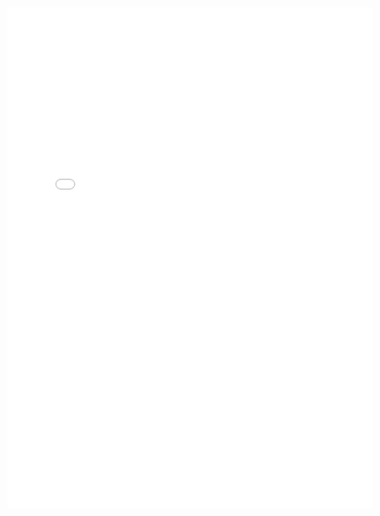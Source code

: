 <iframe src="[https://docs.google.com/forms/d/e/1FAIpQLSc2zYh2fDh0hUgDz8_3yAANM4iA8QjON3vJOpNAan6_1rFfgQ](https://forms.gle/bHGznw59gFe6nJcu7)/viewform?embedded=true" width="640" height="879" frameborder="0" marginheight="0" marginwidth="0">Loading…</iframe>

